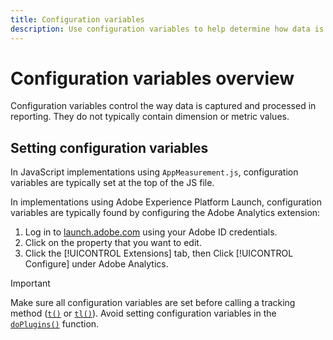 ```yaml
---
title: Configuration variables
description: Use configuration variables to help determine how data is collected.
---
```


# Configuration variables overview

Configuration variables control the way data is captured and processed in reporting. They do not typically contain dimension or metric values.

## Setting configuration variables

In JavaScript implementations using `AppMeasurement.js`, configuration variables are typically set at the top of the JS file.

In implementations using Adobe Experience Platform Launch, configuration variables are typically found by configuring the Adobe Analytics extension:

1. Log in to [launch.adobe.com](https://launch.adobe.com) using your Adobe ID credentials.
2. Click on the property that you want to edit.
3. Click the [!UICONTROL Extensions] tab, then Click [!UICONTROL Configure] under Adobe Analytics.

>[!IMPORTANT]
>
>Make sure all configuration variables are set before calling a tracking method ([`t()`](../functions/t-method.md) or [`tl()`](../functions/tl-method.md)). Avoid setting configuration variables in the [`doPlugins()`](../functions/doplugins.md) function.
